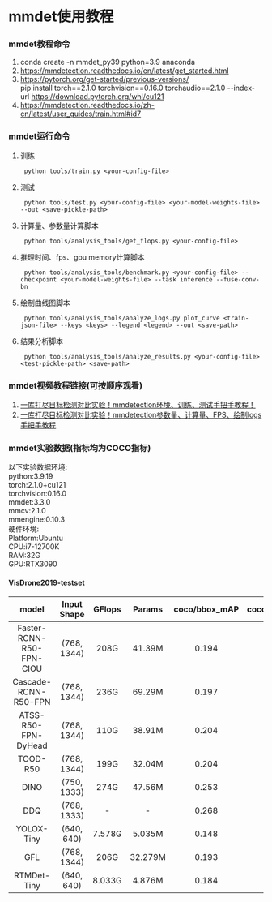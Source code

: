 # mmdet使用教程

### mmdet教程命令

1. conda create -n mmdet_py39 python=3.9 anaconda
2. https://mmdetection.readthedocs.io/en/latest/get_started.html
3. https://pytorch.org/get-started/previous-versions/  
pip install torch==2.1.0 torchvision==0.16.0 torchaudio==2.1.0 --index-url https://download.pytorch.org/whl/cu121
4. https://mmdetection.readthedocs.io/zh-cn/latest/user_guides/train.html#id7

### mmdet运行命令

1. 训练

        python tools/train.py <your-config-file>
2. 测试  

        python tools/test.py <your-config-file> <your-model-weights-file> --out <save-pickle-path>
3. 计算量、参数量计算脚本  

        python tools/analysis_tools/get_flops.py <your-config-file>
4. 推理时间、fps、gpu memory计算脚本  

        python tools/analysis_tools/benchmark.py <your-config-file> --checkpoint <your-model-weights-file> --task inference --fuse-conv-bn
5. 绘制曲线图脚本  

        python tools/analysis_tools/analyze_logs.py plot_curve <train-json-file> --keys <keys> --legend <legend> --out <save-path>
6. 结果分析脚本  

        python tools/analysis_tools/analyze_results.py <your-config-file> <test-pickle-path> <save-path>

### mmdet视频教程链接(可按顺序观看)

1. [一库打尽目标检测对比实验！mmdetection环境、训练、测试手把手教程！](https://www.bilibili.com/video/BV1xA4m1c7H8/)
2. [一库打尽目标检测对比实验！mmdetection参数量、计算量、FPS、绘制logs手把手教程](https://www.bilibili.com/video/BV17C41137dW/)

### mmdet实验数据(指标均为COCO指标)

以下实验数据环境:  
python:3.9.19  
torch:2.1.0+cu121  
torchvision:0.16.0  
mmdet:3.3.0  
mmcv:2.1.0  
mmengine:0.10.3  
硬件环境:  
Platform:Ubuntu  
CPU:i7-12700K  
RAM:32G  
GPU:RTX3090  

#### VisDrone2019-testset

| model | Input Shape | GFlops | Params | coco/bbox_mAP | coco/bbox_mAP_50 | coco/bbox_mAP_s | coco/bbox_mAP_m | coco/bbox_mAP_l |
| :----: | :----: | :----: | :----: | :----: | :----: | :----: | :----: | :----: |
| Faster-RCNN-R50-FPN-CIOU | (768, 1344) | 208G | 41.39M | 0.194 | 0.329 | 0.095 | 0.309 | 0.429 |
| Cascade-RCNN-R50-FPN | (768, 1344) | 236G | 69.29M | 0.197 | 0.326 | 0.099 | 0.309 | 0.406 |
| ATSS-R50-FPN-DyHead | (768, 1344) | 110G | 38.91M | 0.204 | 0.338 | 0.100 | 0.317 | 0.485 |
| TOOD-R50 | (768, 1344) | 199G | 32.04M | 0.204 | 0.339 | 0.102 | 0.317 | 0.403 |
| DINO | (750, 1333) | 274G | 47.56M | 0.253 | 0.445 | 0.150 | 0.371 | 0.503 |
| DDQ | (768, 1333) | - | - | 0.268 | 0.463 | 0.159 | 0.390 | 0.526 |
| YOLOX-Tiny | (640, 640) | 7.578G | 5.035M | 0.148 | 0.278 | 0.076 | 0.221 | 0.278 |
| GFL | (768, 1344) | 206G | 32.279M | 0.193 | 0.321 | 0.094 | 0.300 | 0.409 |
| RTMDet-Tiny | (640, 640) | 8.033G | 4.876M | 0.184 | 0.312 | 0.077 | 0.288 | 0.445 |